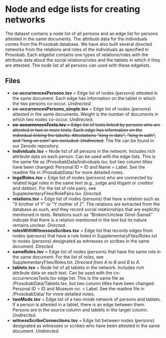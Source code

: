 # Node and edge lists for creating networks

The dataset contains a node list of all persons and an edge list for persons attested in the same documents. The attribute data for the individuals comes from the Prosobab database. We have also built several directed networks from the relations and roles of the individuals as specified in Prosobab. Each edgelist contains one types of relations/roles with the attribute data about the social relations/roles and the tablets in which it they are attested. The node list of all persons can used with these edgelists.

## Files
- **co-occurrencesPersons.tsv** = Edge list of nodes (persons) attested in the same document. Each edge has information on the tablet in which the two persons co-occur. _Undirected_.
- **co-occurrencesPersons_simple.tsv** = Edge list of nodes (persons) attested in the same documents. Weight is the number of documents in which two nodes co-occur. _Undirected_.
- ~~**co-occurrencesTexts.tsv** = Edge list of texts linked by persons who are attested in two or more texts. Each edge has information on the individual linking the tabelts. Attestations "king in date", "king in oath", and "king on coin" are excluded. _Undirected_.~~ The file can be found in our Zenodo repository.
- **individuals.tsv** = Node list of all persons in the network. Includes rich attribute data on each person. Can be used with the edge lists. This is the same file as /ProsobabData/Individuals.tsv, but two column titles have been changed: Personal ID = ID and Name = Label. See the readme file in /ProsobabData/ for more detailed notes.
- **legalRoles.tsv** = Edge list of nodes (persons) who are connected by related legal roles in the same text (e.g., judge and litigant or creditor and debtor). For the list of role pairs, see SupplementaryFiles/RolePairs.tsv. _Directed_.
- **relations.tsv** = Edge list of nodes (persons) that have a relation such as "X brother of Y" or "Y mother of Z". The relations are extracted from the database as such, and they record social relationships that are explicitly mentioned in texts. Relations such as "Broken/Unclear Gimil-Šamaš" indicate that there is a relation mentioned in the text but its nature remains unclear. _Directed_.
- **rolesWithWitnessesScribes.tsv** = Edge list that records edges from nodes (persons) that have a role listed in SupplementaryFiles/Roles.txt to nodes (persons) designated as witnesses or scribes in the same document. _Directed_.
- **sameRoles.tsv** = Edge list of nodes (persons) that have the same role in the same document. For the list of roles, see SupplementaryFiles/Roles.txt. _Directed from A to B and B to A_.
- **tablets.tsv** = Node list of all tablets in the network. Includes rich attribute data on each text. Can be used with the co-occurrencesTexts.tsv edge list. This is the same file as /ProsobabData/Tablets.tsv, but two column titles have been changed: Personal ID = ID and Museum no. = Label. See the readme file in /ProsobabData/ for more detailed notes.
- **twoMode.tsv** = Edge list of a two-mode network of persons and tablets. If a person is attested in a tablet, there is an edge between them. Persons are in the source column and tablets in the target column. _Undirected_.
- **witnessScribeConnections.tsv** = Edge list between nodes (persons) designated as witnesses or scribes who have been attested in the same document. _Undirected_.
